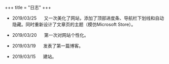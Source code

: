 +++
title = "日志"
+++

<div id="progress-left"></div>
<div id="progress-right"></div>

<link rel="stylesheet" href="../../css/kosugi-maru.css">
<link rel="stylesheet" href="../../css/APlayer.min.css">
<script src="../../js/APlayer.min.js"></script>
<script src="../../js/Meting.js"></script>

<meting-js
	server = "netease"
	type = "song"
	id = "536623501"
	fixed= false
	mini= false
	autoplay = true
	preload = 'auto'
	volume = 0.8>
</meting-js>

- 2019/03/25 &nbsp;&nbsp;&nbsp;&nbsp; 又一次美化了网站，添加了顶部进度条、导航栏下划线和自动隐藏。同时重新设计了文章页的主题（模仿Microsoft Store）。

- 2019/03/20 &nbsp;&nbsp;&nbsp;&nbsp; 第一次对网站个性化。

- 2019/03/19 &nbsp;&nbsp;&nbsp;&nbsp; 发表了第一篇博客。

- 2019/03/15 &nbsp;&nbsp;&nbsp;&nbsp; 建站。
